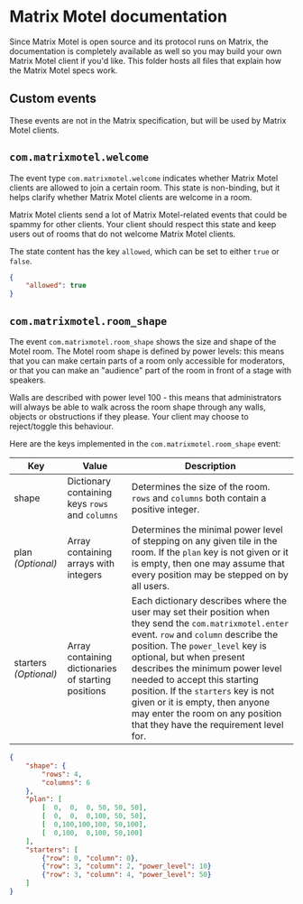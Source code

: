 # Matrix Motel documentation

Since Matrix Motel is open source and its protocol runs on Matrix, the documentation is completely available as well so you may build your own Matrix Motel client if you'd like. This folder hosts all files that explain how the Matrix Motel specs work.

## Custom events

These events are not in the Matrix specification, but will be used by Matrix Motel clients.

## `com.matrixmotel.welcome`

The event type `com.matrixmotel.welcome` indicates whether Matrix Motel clients are allowed to join a certain room. This state is non-binding, but it helps clarify whether Matrix Motel clients are welcome in a room.

Matrix Motel clients send a lot of Matrix Motel-related events that could be spammy for other clients. Your client should respect this state and keep users out of rooms that do not welcome Matrix Motel clients.

The state content has the key `allowed`, which can be set to either `true` or `false`.

```json
{
    "allowed": true
}
```

## `com.matrixmotel.room_shape`

The event `com.matrixmotel.room_shape` shows the size and shape of the Motel room. The Motel room shape is defined by power levels: this means that you can make certain parts of a room only accessible for moderators, or that you can make an "audience" part of the room in front of a stage with speakers.

Walls are described with power level 100 - this means that administrators will always be able to walk across the room shape through any walls, objects or obstructions if they please. Your client may choose to reject/toggle this behaviour.

Here are the keys implemented in the `com.matrixmotel.room_shape` event:

| Key | Value | Description |
|---|---|---|
| shape | Dictionary containing keys `rows` and `columns` | Determines the size of the room. `rows` and `columns` both contain a positive integer. |
| plan _(Optional)_ | Array containing arrays with integers | Determines the minimal power level of stepping on any given tile in the room.  If the `plan` key is not given or it is empty, then one may assume that every position may be stepped on by all users. |
| starters _(Optional)_ | Array containing dictionaries of starting positions | Each dictionary describes where the user may set their position when they send the `com.matrixmotel.enter` event. `row` and `column` describe the position. The `power_level` key is optional, but when present describes the minimum power level needed to accept this starting position. If the `starters` key is not given or it is empty, then anyone may enter the room on any position that they have the requirement level for. |

```json
{
    "shape": {
        "rows": 4,
        "columns": 6
    },
    "plan": [
        [  0,  0,  0, 50, 50, 50],
        [  0,  0,  0,100, 50, 50],
        [  0,100,100,100, 50,100],
        [  0,100,  0,100, 50,100]
    ],
    "starters": [
        {"row": 0, "column": 0},
        {"row": 3, "column": 2, "power_level": 10}
        {"row": 3, "column": 4, "power_level": 50}
    ]
}
```
